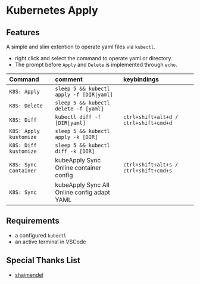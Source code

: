 # Kubernetes Apply

## Features

A simple and slim extention to operate yaml files via `kubectl`.
- right click and select the command to operate yaml or directory. 
- The prompt before `Apply` and `Delete` is implemented through `echo`. 

| Command | comment | keybindings |
| :--- | :--- | :--- |
| `K8S: Apply` | `sleep 5 && kubectl apply -f [DIR\|yaml]` |  |
| `K8S: Delete` | `sleep 5 && kubectl delete -f [yaml]` |  |
| `K8S: Diff` | `kubectl diff -f [DIR\|yaml]` | `ctrl+shift+alt+d / ctrl+shift+cmd+d` |
| `K8S: Apply kustomize` | `sleep 5 && kubectl apply -k [DIR]` |  |
| `K8S: Diff kustomize` | `sleep 5 && kubectl diff -k [DIR]` |  |
| `K8S: Sync Container` | kubeApply Sync Online container config | `ctrl+shift+alt+s / ctrl+shift+cmd+s` |
| `K8S: Sync` | kubeApply Sync All Online config adapt YAML |  |

## Requirements

- a configured `kubectl`
- an active terminal in VSCode

## Special Thanks List
- [shaimendel](https://github.com/shaimendel/vscode-plugin-cicd-github-actions)
